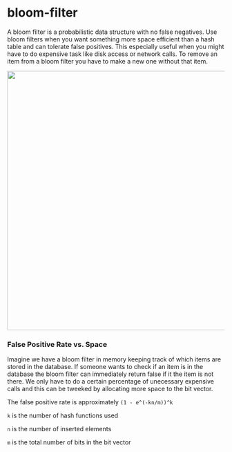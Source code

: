 # bloom-filter
A bloom filter is a probabilistic data structure with no false negatives. Use bloom filters when you want something more space efficient than a hash table and can tolerate false positives. This especially useful when you might have to do expensive task like disk access or network calls. To remove an item from a bloom filter you have to make a new one without that item.

<img src="https://user-images.githubusercontent.com/9142800/48547733-99bb6380-e8cb-11e8-9450-4d2b6efee2da.png" width="600">

### False Positive Rate vs. Space
Imagine we have a bloom filter in memory keeping track of which items are stored in the database. If someone wants to check if an item is in the database the bloom filter can immediately return false if it the item is not there. We only have to do a certain percentage of unecessary expensive calls and this can be tweeked by allocating more space to the bit vector.

The false positive rate is approximately `(1 - e^(-kn/m))^k`

`k` is the number of hash functions used

`n` is the number of inserted elements

`m` is the total number of bits in the bit vector
